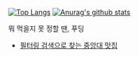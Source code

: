 [![Top Langs](https://github-readme-stats.vercel.app/api/top-langs/?username=korECM&count_private=true&layout=compact)](https://github.com/anuraghazra/github-readme-stats)
[![Anurag's github stats](https://github-readme-stats.vercel.app/api?username=korECM&count_private=true)](https://github.com/anuraghazra/github-readme-stats)


뭐 먹을지 못 정할 땐, 푸딩

- [필터링 검색으로 찾는 중앙대 맛집](https://caufooding.com/)

